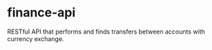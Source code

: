 # finance-api
RESTful API that performs and finds transfers between accounts with currency exchange.
